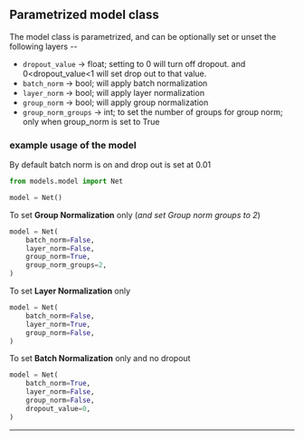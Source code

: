 ## Parametrized model class
The model class is parametrized, and can be optionally set or unset the following layers --
- `dropout_value` -> float; setting to 0 will turn off dropout. and 0<dropout_value<1 will set drop out to that value.
- `batch_norm` -> bool; will apply batch normalization
- `layer_norm` -> bool; will apply layer normalization
- `group_norm` -> bool; will apply group normalization
- `group_norm_groups` -> int; to set the number of groups for group norm; only when group_norm is set to True

### example usage of the model
By default batch norm is on and drop out is set at 0.01
```python
from models.model import Net

model = Net()
```

To set **Group Normalization** only (_and set Group norm groups to 2_)
```python
model = Net(
    batch_norm=False,
    layer_norm=False,
    group_norm=True,
    group_norm_groups=2,
)
```

To set **Layer Normalization** only
```python
model = Net(
    batch_norm=False,
    layer_norm=True,
    group_norm=False,
)
```

To set **Batch Normalization** only and no dropout
```python
model = Net(
    batch_norm=True,
    layer_norm=False,
    group_norm=False,
    dropout_value=0,
)
```

---
